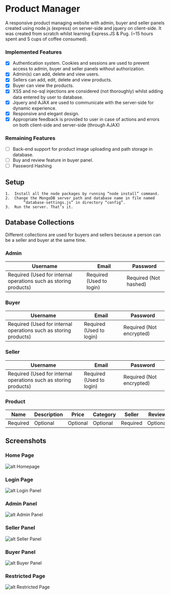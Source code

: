 # Product Manager
 A responsive product managing website with admin, buyer and seller panels created using node.js (express) on server-side and jquery 
 on client-side. It was created from scratch whilst learning Express.JS & Pug. (~15 hours spent and 5 cups of coffee consumed).
 ### Implemented Features
- [x] Authentication system. Cookies and sessions are used to prevent access to admin, buyer and seller panels without authorization.
- [x] Admin(s) can add, delete and view users.
- [x] Sellers can add, edit, delete and view products. 
- [x] Buyer can view the products.
- [x] XSS and no-sql injections are considered (not thoroughly) whilst adding data entered by user to database. 
- [x] Jquery and AJAX are used to communicate with the server-side for dynamic experience.
- [x] Responsive and elegant design.
- [x] Appropriate feedback is provided to user in case of actions and errors on both client-side and server-side (through AJAX)
### Remaining Features
- [ ] Back-end support for product image uploading and path storage in database.
- [ ] Buy and review feature in buyer panel.
- [ ] Password Hashing

## Setup
    1.	Install all the node packages by running “node install” command.
    2.	Change the MongoDB server path and database name in file named 
            “database-settings.js” in directory “config”.
    3.	Run the server. That’s it.

## Database Collections
Different collections are used for buyers and sellers because a person can be a seller and buyer at the same time.
### Admin
 Username | Email | Password 
 ------------- | ------------- | ------
Required (Used for internal operations such as storing products)| Required (Used to login) | Required (Not hashed)
 
 ### Buyer
 Username | Email | Password 
 ------------- | ------------- | ------
Required (Used for internal operations such as storing products)| Required (Used to login) | Required (Not encrypted)
 
 ### Seller
 Username | Email | Password 
 ------------- | ------------- | ------
Required (Used for internal operations such as storing products)| Required (Used to login) | Required (Not encrypted)
 
### Product
 Name | Description | Price | Category | Seller | Review | ImagePath
 ------------- | ------------- | -----------| ------ | ---- | -----| ----|
Required  | Optional | Optional | Optional | Required | Optional | Optional

## Screenshots
### Home Page
![alt Homepage](./screenshots/1.png "Home Page")
### Login Page
![alt Login Panel](./screenshots/2.png "Login Page")
### Admin Panel
![alt Admin Panel](./screenshots/3.png "Admin Panel")
### Seller Panel
![alt Seller Panel](./screenshots/4.png "Seller Panel")
### Buyer Panel
![alt Buyer Panel](./screenshots/5.png "Buyer Panel")
### Restricted Page
![alt Restricted Page](./screenshots/6.png "Restricted Page")
